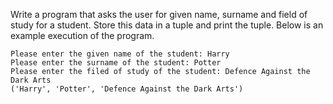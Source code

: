 Write a program that asks the user for given name, surname and field of study for a student.
Store this data in a tuple and print the tuple. Below is an example execution of the program.

    Please enter the given name of the student: Harry
    Please enter the surname of the student: Potter
    Please enter the filed of study of the student: Defence Against the Dark Arts
    ('Harry', 'Potter', 'Defence Against the Dark Arts')